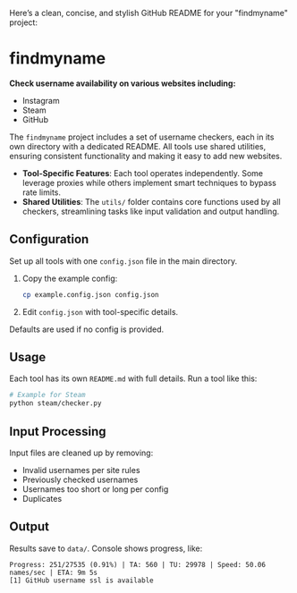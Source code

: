 Here’s a clean, concise, and stylish GitHub README for your "findmyname" project:


# findmyname

**Check username availability on various websites including:**
- Instagram
- Steam
- GitHub

The `findmyname` project includes a set of username checkers, each in its own directory with a dedicated README. All tools use shared utilities, ensuring consistent functionality and making it easy to add new websites.

- **Tool-Specific Features**: Each tool operates independently. Some leverage proxies while others implement smart techniques to bypass rate limits.
- **Shared Utilities**: The `utils/` folder contains core functions used by all checkers, streamlining tasks like input validation and output handling.

## Configuration

Set up all tools with one `config.json` file in the main directory.

1. Copy the example config:
   ```bash
   cp example.config.json config.json
   ```
2. Edit `config.json` with tool-specific details.

Defaults are used if no config is provided.

## Usage

Each tool has its own `README.md` with full details. Run a tool like this:

```bash
# Example for Steam
python steam/checker.py
```

## Input Processing

Input files are cleaned up by removing:
- Invalid usernames per site rules
- Previously checked usernames
- Usernames too short or long per config
- Duplicates

## Output

Results save to `data/`. Console shows progress, like:

```
Progress: 251/27535 (0.91%) | TA: 560 | TU: 29978 | Speed: 50.06 names/sec | ETA: 9m 5s
[1] GitHub username ssl is available
```
